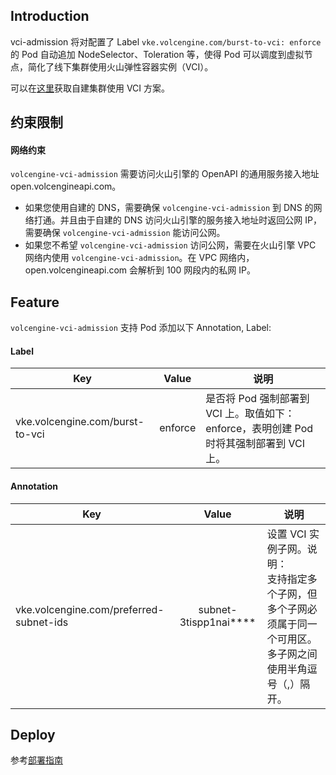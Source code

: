 ## Introduction
vci-admission 将对配置了 Label `vke.volcengine.com/burst-to-vci: enforce` 的 Pod 
自动追加 NodeSelector、Toleration 等，使得 Pod 可以调度到虚拟节点，简化了线下集群使用火山弹性容器实例（VCI）。

可以在[这里](https://www.volcengine.com/docs/6460/1159231)获取自建集群使用 VCI 方案。


## 约束限制

#### 网络约束
`volcengine-vci-admission` 需要访问火山引擎的 OpenAPI 的通用服务接入地址 open.volcengineapi.com。

- 如果您使用自建的 DNS，需要确保 `volcengine-vci-admission` 到 DNS 的网络打通。并且由于自建的 DNS 访问火山引擎的服务接入地址时返回公网 IP， 需要确保 `volcengine-vci-admission` 能访问公网。
- 如果您不希望 `volcengine-vci-admission` 访问公网，需要在火山引擎 VPC 网络内使用 `volcengine-vci-admission`。在 VPC 网络内， open.volcengineapi.com 会解析到 100 网段内的私网 IP。


## Feature
`volcengine-vci-admission` 支持 Pod 添加以下 Annotation, Label:
#### Label
| Key                             |     Value     | 说明                                                        |
|---------------------------------|:-------------:|-----------------------------------------------------------|
| vke.volcengine.com/burst-to-vci |    enforce    | 是否将 Pod 强制部署到 VCI 上。取值如下：enforce，表明创建 Pod 时将其强制部署到 VCI 上。 |

#### Annotation
| Key         |     Value     | 说明                                                            |
|-------------|:-------------:|---------------------------------------------------------------|
| vke.volcengine.com/preferred-subnet-ids |    subnet-3tispp1nai****    | 设置 VCI 实例子网。说明：<br>支持指定多个子网，但多个子网必须属于同一个可用区。多子网之间使用半角逗号（,）隔开。 |


## Deploy
参考[部署指南](docs/deploy.md)